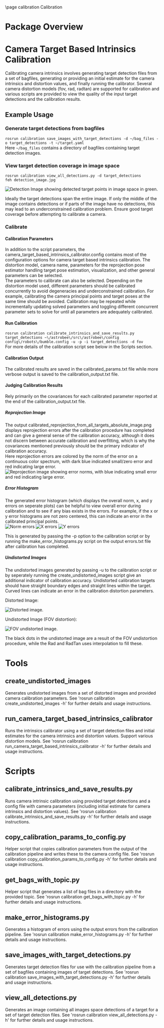 \page calibration Calibration

# Package Overview
# Camera Target Based Intrinsics Calibration 
Calibrating camera intrinsics involves generating target detection files
from a set of bagfiles, generating or providing an initial estimate for the camera intrinsics and distortion values, 
and finally running the calibrator.
Several camera distortion models (fov, rad, radtan) are supported for calibration and various scripts are provided to view the quality of the input target detections and the calibration results.

## Example Usage
### Generate target detections from bagfiles
`rosrun calibration save_images_with_target_detections -d ~/bag_files -o target_detections -t ~/target.yaml` <br /> 
Here `~/bag_files` contains a directory of bagfiles containing target detection images.
### View target detection coverage in image space
`rosrun calibration view_all_detections.py -d target_detections`<br /> 
`feh detection_image.jpg`<br /> 

![Detection Image showing detected target points in image space in green.](/doc/images/calibration/detection_image.jpg)

Ideally the target detections span the entire image. If only the middle of the image contains detections or if parts of the image have no detections, this may lead to an underconstrained calibration problem.  Ensure good target coverage before attempting to calibrate a camera. <br />
### Calibrate
#### Calibration Parameters 
In addition to the script parameters, the camera_target_based_intrinsics_calibrator.config contains most of the configuration options for camera target based intrinsics calibration.  The distortion model, camera name, parameters for the reprojection pose estimator handling target pose estimation, visualization, and other general parameters can be selected. <br />
The parameters to calibrate can also be selected.  Depending on the distortion model used, different parameters should be calibrated concurrently to avoid degeneracies and underconstrained calibration.  For example, calibrating the camera principal points and target poses at the same time should be avoided.  Calibration may be repeated while incrementally updating solved parameters and toggling different concurrent parameter sets to solve for until all parameters are adequately calibrated.  
#### Run Calibration
`rosrun calibration calibrate_intrinsics_and_save_results.py target_detections ~\/astrobee\/src\/astrobee\/config config\/robots\/bumble.config -u -p -i target_detections -d fov` <br />
For more details of the calibration script see below in the Scripts section.
#### Calibration Output
The calibrated results are saved in the calibrated_params.txt file while more verbose output is saved to the calibration_output.txt file.  
#### Judging Calibration Results
Rely primarily on the covariances for each calibrated parameter reported at the end of the calibration_output.txt file. <br />
##### Reprojection Image
The output calibrated_reprojection_from_all_targets_absolute_image.png displays reprojection errors after the calibration procedure has completed and can give a general sense of the calibration accuracy, although it does not discern between accurate calibration and overfitting, which is why the covariances mentioned previously should be the primary indicator of calibration accuracy.<br />
Here reprojection errors are colored by the norm of the error on a continuous color spectrum, with dark blue indicated small/zero error and red indicating large error.  
![Reprojection image showing error norms, with blue indicating small error and red indicating large error.](/doc/images/calibration/calibrated_reprojection_from_all_targets_absolute_image.png)

##### Error Histogram
The generated error histogram (which displays the overall norm, x, and y errors on seperate plots) can be helpful to view overall error during calibration and to see if any bias exists in the errors.  For example, if the x or y error histograms are not zero centered, this can indicate an error in the calibrated principal points. <br />
![Norm errors](/doc/images/calibration/norm_errors.png) 
![X errors](/doc/images/calibration/x_errors.png) 
![Y errors](/doc/images/calibration/y_errors.png) 

This is generated by passing the -p option to the calibration script or by running the make_error_histograms.py script on the output errors.txt file after calibration has completed.

##### Undistorted Images
The undistorted images generated by passing -u to the calibration script or by seperately running the create_undistorted_images script give an additional indicator of calibration accuracy.  Undistorted calibration targets should have straight boundary edges and straight lines within the target.  Curved lines can indicate an error in the calibration distortion parameters. <br />

Distorted Image:

![Distorted image.](/doc/images/calibration/distorted.png) 

Undistorted Image (FOV distortion):

![FOV undistorted image.](/doc/images/calibration/fov_undistorted.png) 

The black dots in the undistorted image are a result of the FOV undistortion procedure, while the Rad and RadTan uses interpolation to fill these. 


# Tools

## create_undistorted_images 
Generates undistorted images from a set of distorted images and provided camera calibration parameters.
See 'rosrun calibration create_undistorted_images -h'
for further details and usage instructions.

## run_camera_target_based_intrinsics_calibrator
Runs the intrinsics calibrator using a set of target detection files and initial estimates
for the camera intrinsics and distortion values.  Support various distortion models.
See 'rosrun calibration run_camera_target_based_intrinsics_calibrator -h'
for further details and usage instructions.

# Scripts

## calibrate_intrinsics_and_save_results.py  
Runs camera intrinsic calibration using provided target detections and a config file with camera
parameters (including initial estimate for camera intrinsics and distortion values).
See 'rosrun calibration calibrate_intrinsics_and_save_results.py -h'
for further details and usage instructions.

## copy_calibration_params_to_config.py      
Helper script that copies calibration parameters from the output of the 
calibration pipeline and writes these to the camera config file.
See 'rosrun calibration copy_calibration_params_to_config.py -h'
for further details and usage instructions.

## get_bags_with_topic.py    
Helper script that generates a list of bag files in a directory
with the provided topic. 
See 'rosrun calibration get_bags_with_topic.py -h'
for further details and usage instructions.

## make_error_histograms.py
Generates a histogram of errors using the output errors from 
the calibration pipeline.
See 'rosrun calibration make_error_histograms.py -h'
for further details and usage instructions.

## save_images_with_target_detections.py
Generates target detection files for use with the calibration 
pipeline from a set of bagfiles containing images of target detections. 
See 'rosrun calibration save_images_with_target_detections.py -h'
for further details and usage instructions.

## view_all_detections.py
Generates an image containing all images space detections of a target
for a set of target detection files.
See 'rosrun calibration view_all_detections.py -h'
for further details and usage instructions.
